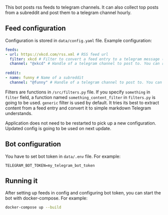 This bot posts rss feeds to telegram channels.
It can also collect top posts from a subreddit and post them to a telegram channel hourly.

## Feed configuration

Configuration is stored in `data/config.yaml` file.
Example configuration:

```yaml
feeds:
- url: https://xkcd.com/rss.xml # RSS feed url 
  filter: xkcd # Filter to convert a feed entry to a telegram message (optional)
  channel: "@xkcd" # Handle of a telegram channel to post to. You can reuse same channel for multiple feeds.
  
reddit:
- name: funny # Name of a subreddit
  channel: "@funny" # Handle of a telegram channel to post to. You can reuse same channel for multiple subreddits.
```

Filters are functions in `/src/filters.py` file.
If you specify `something` in `filter` field, a function named `something_content_filter` in `filters.py` is going to be used.
`generic` filter is used by default.
It tries its best to extract content from a feed entry and convert it to simple markdown Telegram understands.

Application does not need to be restarted to pick up a new configuration.
Updated config is going to be used on next update.

## Bot configuration

You have to set bot token in `data/.env` file.
For example:

```dotenv
TELEGRAM_BOT_TOKEN=my_telegram_bot_token
```

## Running it

After setting up feeds in config and configuring bot token, you can start the bot with docker-compose.
For example:

```sh
docker-compose up --build
```
